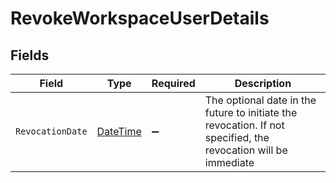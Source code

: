 # RevokeWorkspaceUserDetails


## Fields

| Field                                                                                                          | Type                                                                                                           | Required                                                                                                       | Description                                                                                                    |
| -------------------------------------------------------------------------------------------------------------- | -------------------------------------------------------------------------------------------------------------- | -------------------------------------------------------------------------------------------------------------- | -------------------------------------------------------------------------------------------------------------- |
| `RevocationDate`                                                                                               | [DateTime](https://learn.microsoft.com/en-us/dotnet/api/system.datetime?view=net-5.0)                          | :heavy_minus_sign:                                                                                             | The optional date in the future to initiate the revocation. If not specified, the revocation will be immediate |